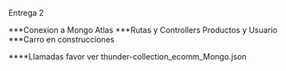 Entrega 2

***Conexion a Mongo Atlas
***Rutas y Controllers Productos y Usuario 
***Carro en construcciones

****Llamadas favor ver thunder-collection_ecomm_Mongo.json